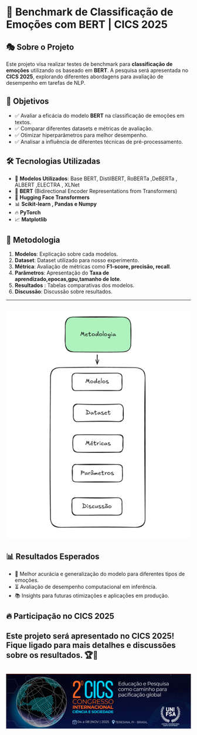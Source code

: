 # 🚀 Benchmark de Classificação de Emoções com BERT | CICS 2025

## 🎭 Sobre o Projeto
Este projeto visa realizar testes de benchmark para **classificação de emoções** utilizando os baseado em **BERT**. A pesquisa será apresentada no **CICS 2025**, explorando diferentes abordagens para avaliação de desempenho em tarefas de NLP.

## 🎯 Objetivos
- ✅ Avaliar a eficácia do modelo **BERT** na classificação de emoções em textos.
- ✅ Comparar diferentes datasets e métricas de avaliação.
- ✅ Otimizar hiperparâmetros para melhor desempenho.
- ✅ Analisar a influência de diferentes técnicas de pré-processamento.

## 🛠️ Tecnologias Utilizadas
- 🤖 **Modelos Utilizados**: Base BERT, DistilBERT, RoBERTa ,DeBERTa , ALBERT ,ELECTRA , XLNet
- 🤖 **BERT** (Bidirectional Encoder Representations from Transformers)
- 📝 **Hugging Face Transformers**
- 📊 **Scikit-learn , Pandas e Numpy**
- 🔥 **PyTorch**
- 📈 **Matplotlib**

## 📌 Metodologia
1. **Modelos**: Explicação sobre cada modelos.
2. **Dataset**: Dataset utilizado para nosso experimento.
3. **Métrica**: Avaliação de métricas como **F1-score, precisão, recall**.
4. **Parâmetros**: Apresentação do **Taxa de aprendizado,epocas,gpu,tamanho de lote**.
5. **Resultados** : Tabelas comparativas dos modelos.
6. **Discussão**: Discussão sobre resultados.
---
![GitHub](metodologia.png)
---

## 📊 Resultados Esperados
- 🚀 Melhor acurácia e generalização do modelo para diferentes tipos de emoções.
- ⏳ Avaliação de desempenho computacional em inferência.
- 📚 Insights para futuras otimizações e aplicações em produção.

## 🔥 Participação no CICS 2025
Este projeto será apresentado no **CICS 2025**! Fique ligado para mais detalhes e discussões sobre os resultados. 🏆📢
---
![GitHub](imagem.png)
---
